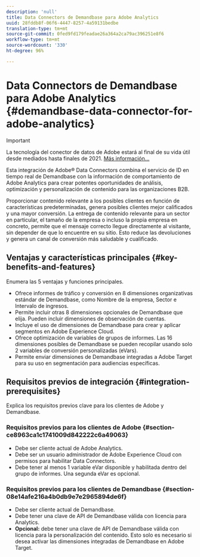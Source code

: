 ```yaml
---
description: 'null'
title: Data Connectors de Demandbase para Adobe Analytics
uuid: 28fddb8f-06f6-4447-8257-4a59131bedbe
translation-type: tm+mt
source-git-commit: 0fed9fd179feadae26a364a2ca79ac396251e8f6
workflow-type: tm+mt
source-wordcount: '330'
ht-degree: 96%

---
```



# Data Connectors de Demandbase para Adobe Analytics {#demandbase-data-connector-for-adobe-analytics}

>[!IMPORTANT]
>
>La tecnología del conector de datos de Adobe estará al final de su vida útil desde mediados hasta finales de 2021. [Más información...](/help/import/data-connectors/data-connectors-eol.md)

Esta integración de Adobe® Data Connectors combina el servicio de ID en tiempo real de Demandbase con la información de comportamiento de Adobe Analytics para crear potentes oportunidades de análisis, optimización y personalización de contenido para las organizaciones B2B.

Proporcionar contenido relevante a los posibles clientes en función de características predeterminadas, genera posibles clientes mejor calificados y una mayor conversión. La entrega de contenido relevante para un sector en particular, el tamaño de la empresa o incluso la propia empresa en concreto, permite que el mensaje correcto llegue directamente al visitante, sin depender de que lo encuentre en su sitio. Esto reduce las devoluciones y genera un canal de conversión más saludable y cualificado.

## Ventajas y características principales {#key-benefits-and-features}

Enumera las 5 ventajas y funciones principales.

* Ofrece informes de tráfico y conversión en 8 dimensiones organizativas estándar de Demandbase, como Nombre de la empresa, Sector e Intervalo de ingresos.
* Permite incluir otras 8 dimensiones opcionales de Demandbase que elija. Pueden incluir dimensiones de observación de cuentas.
* Incluye el uso de dimensiones de Demandbase para crear y aplicar segmentos en Adobe Experience Cloud.
* Ofrece optimización de variables de grupos de informes. Las 16 dimensiones posibles de Demandbase se pueden recopilar usando solo 2 variables de conversión personalizadas (eVars).
* Permite enviar dimensiones de Demandbase integradas a Adobe Target para su uso en segmentación para audiencias específicas.

## Requisitos previos de integración {#integration-prerequisites}

Explica los requisitos previos clave para los clientes de Adobe y Demandbase.

### Requisitos previos para los clientes de Adobe {#section-ce8963ca1c1741009d842222c6a49063}

* Debe ser cliente actual de Adobe Analytics.
* Debe ser un usuario administrador de Adobe Experience Cloud con permisos para habilitar Data Connectors.
* Debe tener al menos 1 variable eVar disponible y habilitada dentro del grupo de informes. Una segunda eVar es opcional.

### Requisitos previos para los clientes de Demandbase {#section-08e14afe216a4b0db9e7e2965894de6f}

* Debe ser cliente actual de Demandbase.
* Debe tener una clave de API de Demandbase válida con licencia para Analytics.
* **Opcional:** debe tener una clave de API de Demandbase válida con licencia para la personalización del contenido. Esto solo es necesario si desea activar las dimensiones integradas de Demandbase en Adobe Target.
